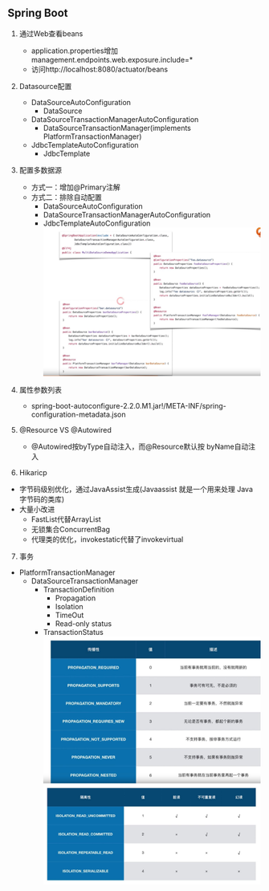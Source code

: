 ## Spring Boot

1. 通过Web查看beans
    - application.properties增加management.endpoints.web.exposure.include=*
    - 访问http://localhost:8080/actuator/beans

2. Datasource配置
    - DataSourceAutoConfiguration
        - DataSource
    - DataSourceTransactionManagerAutoConfiguration
        - DataSourceTransactionManager(implements PlatformTransactionManager)
    - JdbcTemplateAutoConfiguration
        - JdbcTemplate
    
3. 配置多数据源
    - 方式一：增加@Primary注解
    - 方式二：排除自动配置
        - DataSourceAutoConfiguration
        - DataSourceTransactionManagerAutoConfiguration
        - JdbcTemplateAutoConfiguration
![配置多数据源](pic/配置多数据源.JPG)
    
4. 属性参数列表
    - spring-boot-autoconfigure-2.2.0.M1.jar!/META-INF/spring-configuration-metadata.json

5. @Resource VS @Autowired
    - @Autowired按byType自动注入，而@Resource默认按 byName自动注入
    
6. Hikaricp
- 字节码级别优化，通过JavaAssist生成(Javaassist 就是一个用来处理 Java 字节码的类库)
- 大量小改进
    - FastList代替ArrayList
    - 无锁集合ConcurrentBag
    - 代理类的优化，invokestatic代替了invokevirtual
    
7. 事务
- PlatformTransactionManager
    - DataSourceTransactionManager
        - TransactionDefinition
            - Propagation
            - Isolation
            - TimeOut
            - Read-only status
        - TransactionStatus
![事务传播特性](pic/事务传播特性.JPG)
![事务隔离特性](pic/事务隔离特性.JPG)





